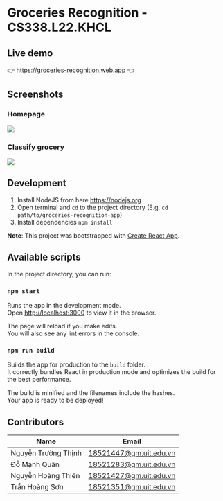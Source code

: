 # Groceries Recognition - CS338.L22.KHCL

## Live demo 

👉 https://groceries-recognition.web.app 👈

## Screenshots

### Homepage
![](https://imgur.com/ZyC3xw2.png)

### Classify grocery
![](https://imgur.com/580cSDh.png)

## Development

1. Install NodeJS from here https://nodejs.org
1. Open terminal and `cd` to the project directory (E.g. `cd path/to/groceries-recognition-app`)
1. Install dependencies `npm install`

**Note**: This project was bootstrapped with [Create React App](https://github.com/facebook/create-react-app).

## Available scripts

In the project directory, you can run:

### `npm start`

Runs the app in the development mode.\
Open [http://localhost:3000](http://localhost:3000) to view it in the browser.

The page will reload if you make edits.\
You will also see any lint errors in the console.

### `npm run build`

Builds the app for production to the `build` folder.\
It correctly bundles React in production mode and optimizes the build for the best performance.

The build is minified and the filenames include the hashes.\
Your app is ready to be deployed!

## Contributors

| Name                | Email                  |
| ------------------- | ---------------------- |
| Nguyễn Trường Thịnh | 18521447@gm.uit.edu.vn |
| Đỗ Mạnh Quân        | 18521283@gm.uit.edu.vn |
| Nguyễn Hoàng Thiên  | 18521427@gm.uit.edu.vn |
| Trần Hoàng Sơn      | 18521351@gm.uit.edu.vn |
